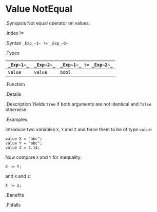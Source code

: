 # Value NotEqual

.Synopsis
Not equal operator on values.

.Index
!=

.Syntax
`_Exp_~1~ != _Exp_~2~`

.Types


| `_Exp~1~_`   | `_Exp~2~_` | `_Exp~1~_ != _Exp~2~_`  |
| --- | --- | --- |
| `value`     |  `value`  | `bool`                |


.Function

.Details

.Description
Yields `true` if both arguments are not identical and `false` otherwise.

.Examples

Introduce two variables `X`, `Y` and `Z` and force them to be of type `value`:
```rascal-shell,continue
value X = "abc";
value Y = "abc";
value Z = 3.14;
```
Now compare `X` and `Y` for inequality:
```rascal-shell,continue
X != Y;
```
and `X` and `Z`:
```rascal-shell,continue
X != Z;
```

.Benefits

.Pitfalls

